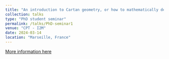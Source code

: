 ```yaml
---
title: "An introduction to Cartan geometry, or how to mathematically describe a hamster rolling a ball on curved space, and eventually gravity."
collection: talks
type: "PhD student seminar"
permalink: /talks/PhD-seminar1
venue: "CPT - I2M"
date: 2024-03-14
location: "Marseille, France"
---
```


[More information here](https://www.i2m.univ-amu.fr/events/tba-84/)